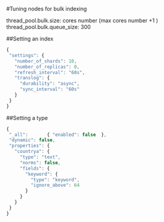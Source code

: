 #Tuning nodes for bulk indexing 

thread_pool.bulk.size: cores number (max cores number +1 )
thread_pool.bulk.queue_size: 300

##Setting an index

```javascript
{
 "settings": {
   "number_of_shards": 10,
   "number_of_replicas": 0,
   "refresh_interval": "60s",
   "translog": {
     "durability": "async",
     "sync_interval": "60s"
   }
 }
}
```

##Setting a type
```javascript
{
 "_all":       { "enabled": false  },
 "dynamic": false,
 "properties": {
   "countrya": {
     "type": "text",
     "norms": false, 
     "fields": {
       "keyword": {
         "type": "keyword",
         "ignore_above": 64
       }
     }
   }
 }
}
```




 
